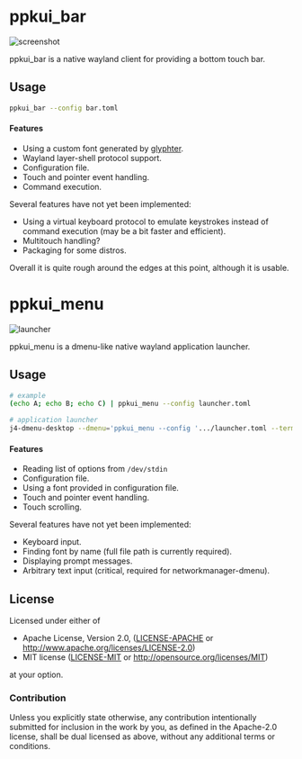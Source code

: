 # ppkui_bar

![screenshot](https://user-images.githubusercontent.com/852606/93707665-e8be2980-fb30-11ea-9d7c-1849d076ef5d.png)


ppkui_bar is a native wayland client for providing a bottom touch bar.

## Usage

```bash
ppkui_bar --config bar.toml
```

#### Features

* Using a custom font generated by [glyphter](https://glyphter.com/).
* Wayland layer-shell protocol support.
* Configuration file.
* Touch and pointer event handling.
* Command execution.

Several features have not yet been implemented:

* Using a virtual keyboard protocol to emulate keystrokes instead of command execution (may be a bit faster and efficient).
* Multitouch handling?
* Packaging for some distros.

Overall it is quite rough around the edges at this point, although it is usable.

# ppkui_menu

![launcher](https://user-images.githubusercontent.com/852606/94087402-ed732e00-fe0d-11ea-99db-e1220a56549b.png)

ppkui_menu is a dmenu-like native wayland application launcher.

## Usage

```bash
# example
(echo A; echo B; echo C) | ppkui_menu --config launcher.toml

# application launcher
j4-dmenu-desktop --dmenu='ppkui_menu --config '.../launcher.toml --term='xterm'
```

#### Features

* Reading list of options from `/dev/stdin`
* Configuration file.
* Using a font provided in configuration file.
* Touch and pointer event handling.
* Touch scrolling.

Several features have not yet been implemented:

* Keyboard input.
* Finding font by name (full file path is currently required).
* Displaying prompt messages.
* Arbitrary text input (critical, required for networkmanager-dmenu).

## License

Licensed under either of

 * Apache License, Version 2.0, ([LICENSE-APACHE](LICENSE-APACHE) or http://www.apache.org/licenses/LICENSE-2.0)
 * MIT license ([LICENSE-MIT](LICENSE-MIT) or http://opensource.org/licenses/MIT)

at your option.

### Contribution

Unless you explicitly state otherwise, any contribution intentionally submitted for inclusion in the work by you, as defined in the Apache-2.0 license, shall be dual licensed as above, without any additional terms or conditions.
